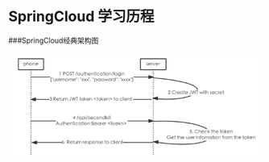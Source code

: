 # SpringCloud 学习历程

###SpringCloud经典架构图


![输入图片说明](https://github.com/qccr-twl2123/livtrip/blob/master/src/main/resources/static/resources/images/JWT时序.png "在这里输入图片标题")


